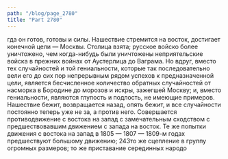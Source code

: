 ```yaml
---
path: "/blog/page_2780"
title: "Part 2780"
---
```


гда он готов, готовы и силы.
Нашествие стремится на восток, достигает конечной цели — Москвы. Столица взята; русское войско более уничтожено, чем когда-нибудь были уничтожены неприятельские войска в прежних войнах от Аустерлица до Ваграма. Но вдруг, вместо тех случайностей и той гениальности, которые так последовательно вели его до сих пор непрерывным рядом успехов к предназначенной цели, является бесчисленное количество обратных случайностей от насморка в Бородине до морозов и искры, зажегшей Москву; и, вместо гениальности, являются глупость и подлость, не имеющие примеров.
Нашествие бежит, возвращается назад, опять бежит, и все случайности постоянно теперь уже не за, а против него.
Совершается противодвижение с востока на запад с замечательным сходством с предшествовавшим движением с запада на восток. Те же попытки движения с востока на запад в 1805 — 1807 — 1809-м годах предшествуют большому движению; 243то же сцепление в группу огромных размеров; то же приставание серединных народо
